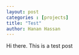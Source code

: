 ```yaml
---
layout: post
categories : [projects]
title: "Test"
author: Hanan Hassan
---
```


Hi there. This is a test post

